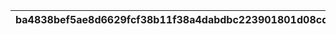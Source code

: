 |ba4838bef5ae8d6629fcf38b11f38a4dabdbc223901801d08cd9058c899b823e|d9459a144ceb4e8ae33ff8d3ead40d383a3986bc76dbcad406c1f48b2af49dad|9b71e9112949364873a309eca1e98bccb73569b11d89624f3e1ef89bf73c2ba5|faac2b25b1611445b25a70be91c40617d0faeb8ca4b35d641546c59a6abc4be5|10a2836e9159c76ab7b629fca86a2a77523ef100eec8b13399cbc51ac7c3043b|eda7a2ea967ba4e5236687eb216bacdfafe9cc2f9583d1b48d6a12f7b8c4c120|ae3238585e3ce3c45890ab59f7dad8488171b0ee341cf969c277f8aee76f7d3b|fdfb228ae2b680704c4ebb9556264729690db72f0bcd4cc28fb9e2bc87785c4a|a66193b4e0ed7f86f555808c7db4ec55cc2370612933031e48acafe02777cd5a|2e9cd461b720ae4dc7e41372957cd05579a3abd6c316954114ac6f065878ecc9|68414c408ac63baba6efe54e407a850da5618bfa40ba69a00577d9224370deb7|3199fef4e326316b752313354ad59335f74a471ac1ae006c77ee95b46acb0184|94bd3c7d701291fdc8cb3327007b65f7177458eab776ffcaacd36edd24f463c6|07053bfa96ff0faefdc5509b4fee0c839f4ea72eb40a152ed3cb71a22cc97ae2|e6a0bc600dad2892c9c2a261ffd5242f3c3c9012149c2129fbb1c523a3c58cd5|b21d2e83541af610a8b7fce620fc8fda4e757f759b96c59b13e736590182c01c|ce438f05032353911e235692b1297e41da7d28b2ae86cc737c1590bf63c254ae|f691eb09d871145f690d1adcbe1ccf171f2000223d3428efb0298fedc8063bca|a3e77944dfc92421a070107608a8f957a99d09a95bfc79cb4f7177c49dea2c46|9e44be682582da6e495cbf7ae511b1209b2fda72c811c4cbbef2866be7ba7d68|573908a464037bc771e4ea3a09026a5ce460860fdc1d1d69aa55c9bb48ca78a7|
| --- | --- | --- | --- | --- | --- | --- | --- | --- | --- | --- | --- | --- | --- | --- | --- | --- | --- | --- | --- | --- |